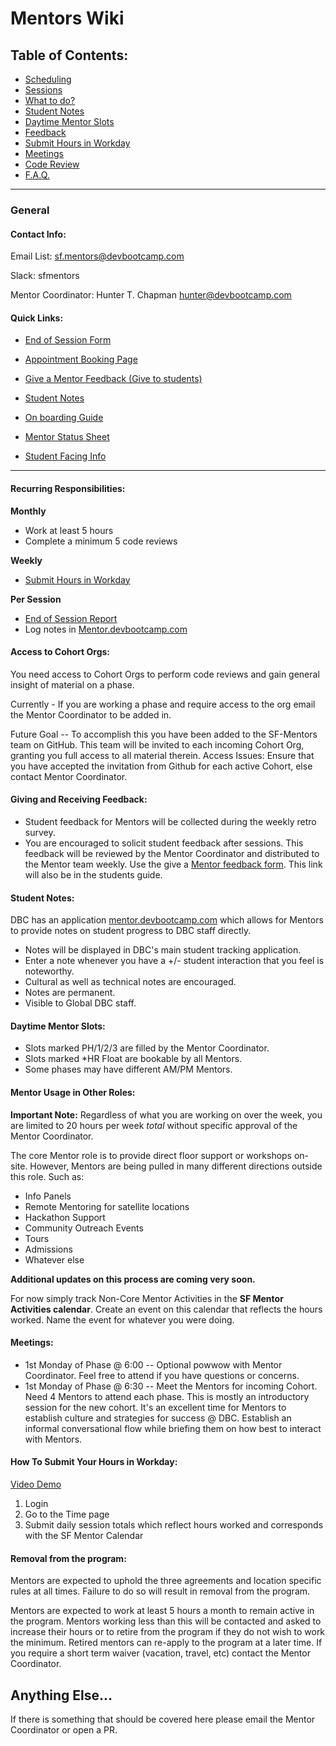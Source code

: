 # Mentors Wiki

## Table of Contents:
  - [Scheduling](sessions.md#phasely-scheduling)
  - [Sessions](sessions.md)
  - [What to do?](sessions.md#session-cadence)
  - [Student Notes](#student-notes)
  - [Daytime Mentor Slots](#daytime-mentor-slots)
  - [Feedback](#giving-and-receiving-feedback)
  - [Submit Hours in Workday](#how-to-submit-your-hours-in-workday)
  - [Meetings](#meetings)
  - [Code Review](code-review.md)
  - [F.A.Q.](faq.md)

*****

### General

#### Contact Info:

Email List: sf.mentors@devbootcamp.com

Slack: sfmentors

Mentor Coordinator: Hunter T. Chapman <hunter@devbootcamp.com>

#### Quick Links:

- [End of Session Form](https://docs.google.com/a/devbootcamp.com/forms/d/1bNIBtgy2ephY5117eHa31iFVgVRxPJAA0zzyeEqvTlA/viewform)

- [Appointment Booking Page](https://calendar.google.com/calendar/selfsched?sstoken=UUQ0LUNTY0xtTnpufGRlZmF1bHR8MDJjOGU2M2IxOTMwMDg0OWNmN2M1N2I5YTI3NTJiYmM)

- [Give a Mentor Feedback (Give to students)](https://docs.google.com/a/devbootcamp.com/forms/d/17gVpZgsiadJ9OblHMmxroAWAZcbKaQSyJzJ7Kpx-sbc/viewform)

- [Student Notes](https://mentor.devbootcamp.com/)

- [On boarding Guide](onboarding.md)

- [Mentor Status Sheet](https://docs.google.com/spreadsheets/d/1RgO926LYjNb4OuYwPOBIEkX3hjQNLmT-P99IEIxpmP0/edit?usp=sharing)

- [Student Facing Info](student-facing-mentors.md)


----

#### Recurring Responsibilities:

**Monthly**
- Work at least 5 hours
- Complete a minimum 5 code reviews

**Weekly**
- [Submit Hours in Workday](#how-to-submit-your-hours-in-workday)

**Per Session**
- [End of Session Report](https://docs.google.com/a/devbootcamp.com/forms/d/1bNIBtgy2ephY5117eHa31iFVgVRxPJAA0zzyeEqvTlA/viewform)
- Log notes in [Mentor.devbootcamp.com](https://mentor.devbootcamp.com/)

#### Access to Cohort Orgs:
You need access to Cohort Orgs to perform code reviews and gain general insight of material on a phase.

Currently - If you are working a phase and require access to the org email the Mentor Coordinator to be added in.

Future Goal -- To accomplish this you have been added to the SF-Mentors team on GitHub. This team will be invited to each incoming Cohort Org, granting you full access to all material therein. Access Issues: Ensure that you have accepted the invitation from Github for each active Cohort, else contact Mentor Coordinator.

#### Giving and Receiving Feedback:
- Student feedback for Mentors will be collected during the weekly retro survey.
- You are encouraged to solicit student feedback after sessions. This feedback will be reviewed by the Mentor Coordinator and distributed to the Mentor team weekly. Use the give a [Mentor feedback form](https://docs.google.com/a/devbootcamp.com/forms/d/17gVpZgsiadJ9OblHMmxroAWAZcbKaQSyJzJ7Kpx-sbc/viewform). This link will also be in the students guide.

#### Student Notes:

DBC has an application [mentor.devbootcamp.com](https://mentor.devbootcamp.com/) which allows for Mentors to provide notes on student progress to DBC staff directly.

  - Notes will be displayed in DBC's main student tracking application.
  - Enter a note whenever you have a +/- student interaction that you feel is noteworthy.
  - Cultural as well as technical notes are encouraged.
  - Notes are permanent.
  - Visible to Global DBC staff.

#### Daytime Mentor Slots:

  - Slots marked PH/1/2/3 are filled by the Mentor Coordinator.
  - Slots marked *HR Float are bookable by all Mentors.
  - Some phases may have different AM/PM Mentors.

#### Mentor Usage in Other Roles:

**Important Note:** Regardless of what you are working on over the week, you are limited to 20 hours per week *total* without specific approval of the Mentor Coordinator.

The core Mentor role is to provide direct floor support or workshops on-site. However, Mentors are being pulled in many different directions outside this role. Such as:

- Info Panels
- Remote Mentoring for satellite locations
- Hackathon Support
- Community Outreach Events
- Tours
- Admissions
- Whatever else

__Additional updates on this process are coming very soon.__

For now simply track Non-Core Mentor Activities in the __SF Mentor Activities calendar__. Create an event on this calendar that reflects the hours worked. Name the event for whatever you were doing.

#### Meetings:
- 1st Monday of Phase @ 6:00 -- Optional powwow with Mentor Coordinator. Feel free to attend if you have questions or concerns.
- 1st Monday of Phase @ 6:30 -- Meet the Mentors for incoming Cohort. Need 4 Mentors to attend each phase. This is mostly an introductory session for the new cohort. It's an excellent time for Mentors to establish culture and strategies for success @ DBC. Establish an informal conversational flow while briefing them on how best to interact with Mentors.

#### How To Submit Your Hours in Workday:
[Video Demo](https://drive.google.com/file/d/0B7uFhzfRtRRGSWlaWk1MS0ttb3gzaWJYenp3dlhPYl9nM253/view?usp=sharing)

1. Login
2. Go to the Time page
3. Submit daily session totals which reflect hours worked and corresponds with the SF Mentor Calendar

#### Removal from the program:
Mentors are expected to uphold the three agreements and location specific rules at all times. Failure to do so will result in removal from the program.

Mentors are expected to work at least 5 hours a month to remain active in the program. Mentors working less than this will be contacted and asked to increase their hours or to retire from the program if they do not wish to work the minimum. Retired mentors can re-apply to the program at a later time. If you require a short term waiver (vacation, travel, etc) contact the Mentor Coordinator.

## Anything Else...
If there is something that should be covered here please email the Mentor Coordinator or open a PR.
